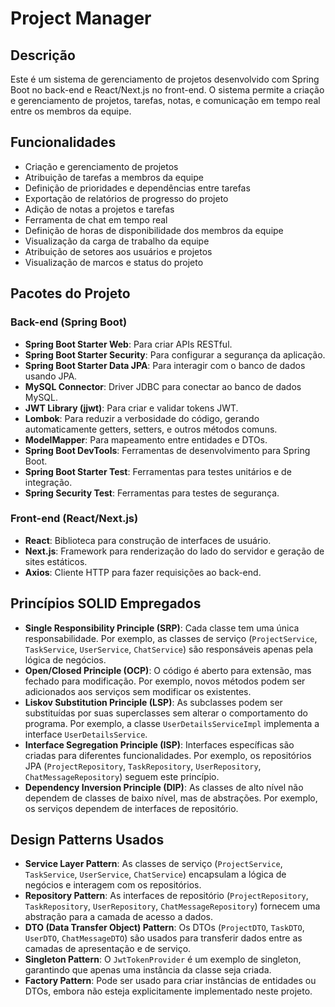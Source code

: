# Project Manager

## Descrição

Este é um sistema de gerenciamento de projetos desenvolvido com Spring Boot no back-end e React/Next.js no front-end. O sistema permite a criação e gerenciamento de projetos, tarefas, notas, e comunicação em tempo real entre os membros da equipe.

## Funcionalidades

- Criação e gerenciamento de projetos
- Atribuição de tarefas a membros da equipe
- Definição de prioridades e dependências entre tarefas
- Exportação de relatórios de progresso do projeto
- Adição de notas a projetos e tarefas
- Ferramenta de chat em tempo real
- Definição de horas de disponibilidade dos membros da equipe
- Visualização da carga de trabalho da equipe
- Atribuição de setores aos usuários e projetos
- Visualização de marcos e status do projeto

## Pacotes do Projeto

### Back-end (Spring Boot)

- **Spring Boot Starter Web**: Para criar APIs RESTful.
- **Spring Boot Starter Security**: Para configurar a segurança da aplicação.
- **Spring Boot Starter Data JPA**: Para interagir com o banco de dados usando JPA.
- **MySQL Connector**: Driver JDBC para conectar ao banco de dados MySQL.
- **JWT Library (jjwt)**: Para criar e validar tokens JWT.
- **Lombok**: Para reduzir a verbosidade do código, gerando automaticamente getters, setters, e outros métodos comuns.
- **ModelMapper**: Para mapeamento entre entidades e DTOs.
- **Spring Boot DevTools**: Ferramentas de desenvolvimento para Spring Boot.
- **Spring Boot Starter Test**: Ferramentas para testes unitários e de integração.
- **Spring Security Test**: Ferramentas para testes de segurança.

### Front-end (React/Next.js)

- **React**: Biblioteca para construção de interfaces de usuário.
- **Next.js**: Framework para renderização do lado do servidor e geração de sites estáticos.
- **Axios**: Cliente HTTP para fazer requisições ao back-end.

## Princípios SOLID Empregados

- **Single Responsibility Principle (SRP)**: Cada classe tem uma única responsabilidade. Por exemplo, as classes de serviço (`ProjectService`, `TaskService`, `UserService`, `ChatService`) são responsáveis apenas pela lógica de negócios.
- **Open/Closed Principle (OCP)**: O código é aberto para extensão, mas fechado para modificação. Por exemplo, novos métodos podem ser adicionados aos serviços sem modificar os existentes.
- **Liskov Substitution Principle (LSP)**: As subclasses podem ser substituídas por suas superclasses sem alterar o comportamento do programa. Por exemplo, a classe `UserDetailsServiceImpl` implementa a interface `UserDetailsService`.
- **Interface Segregation Principle (ISP)**: Interfaces específicas são criadas para diferentes funcionalidades. Por exemplo, os repositórios JPA (`ProjectRepository`, `TaskRepository`, `UserRepository`, `ChatMessageRepository`) seguem este princípio.
- **Dependency Inversion Principle (DIP)**: As classes de alto nível não dependem de classes de baixo nível, mas de abstrações. Por exemplo, os serviços dependem de interfaces de repositório.

## Design Patterns Usados

- **Service Layer Pattern**: As classes de serviço (`ProjectService`, `TaskService`, `UserService`, `ChatService`) encapsulam a lógica de negócios e interagem com os repositórios.
- **Repository Pattern**: As interfaces de repositório (`ProjectRepository`, `TaskRepository`, `UserRepository`, `ChatMessageRepository`) fornecem uma abstração para a camada de acesso a dados.
- **DTO (Data Transfer Object) Pattern**: Os DTOs (`ProjectDTO`, `TaskDTO`, `UserDTO`, `ChatMessageDTO`) são usados para transferir dados entre as camadas de apresentação e de serviço.
- **Singleton Pattern**: O `JwtTokenProvider` é um exemplo de singleton, garantindo que apenas uma instância da classe seja criada.
- **Factory Pattern**: Pode ser usado para criar instâncias de entidades ou DTOs, embora não esteja explicitamente implementado neste projeto.
